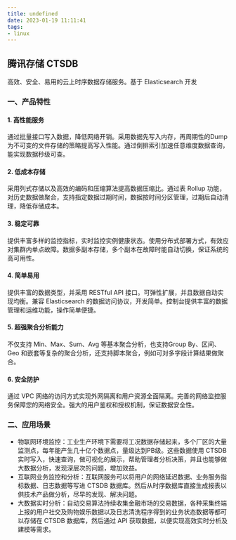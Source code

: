 ```yaml
---
title: undefined
date: 2023-01-19 11:11:41
tags:
- linux
---
```


## 腾讯存储 CTSDB

高效、安全、易用的云上时序数据存储服务。基于 Elasticsearch 开发

### 一、产品特性

#### 1. 高性能服务

通过批量接口写入数据，降低网络开销。采用数据先写入内存，再周期性的Dump 为不可变的文件存储的策略提高写入性能。通过倒排索引加速任意维度数据查询，能实现数据秒级可查。

#### 2. 低成本存储

采用列式存储以及高效的编码和压缩算法提高数据压缩比。通过表 Rollup 功能，对历史数据做聚合，支持指定数据过期时间，数据按时间分区管理，过期后自动清理，降低存储成本。

#### 3. 稳定可靠

提供丰富多样的监控指标，实时监控实例健康状态。使用分布式部署方式，有效应对集群内单点故障。数据多副本存储，多个副本在故障时能自动切换，保证系统的高可用性。

#### 4. 简单易用

提供丰富的数据类型，并采用 RESTful API 接口。可弹性扩展，并且数据自动实现均衡。兼容 Elasticsearch 的数据访问协议，开发简单。控制台提供丰富的数据管理和运维功能，操作简单便捷。

#### 5. 超强聚合分析能力

不仅支持 Min、Max、Sum、Avg 等基本聚合分析，也支持Group By、区间、Geo 和嵌套等复杂的聚合分析，还支持脚本聚合，例如可对多字段计算结果做聚合。

#### 6. 安全防护

通过 VPC 网络的访问方式实现外网隔离和用户资源全面隔离。完善的网络监控服务保障您的网络安全。强大的用户鉴权和授权机制，保证数据安全性。

### 二、应用场景

- 物联网环境监控：工业生产环境下需要将工况数据存储起来，多个厂区的大量监测点，每年能产生几十亿个数据点，量级达到PB级。这些数据使用 CTSDB 实时写入，快速查询，做可视化的展示，帮助管理者分析决策，并且也能够做大数据分析，发现深层次的问题，增加效益。
- 互联网业务监控和分析：互联网服务可以将用户的网络延迟数据、业务服务指标数据、日志数据等写进 CTSDB 数据库。然后从时序数据库直接生成报表以供技术产品做分析，尽早的发现、解决问题。
- 大数据实时分析：自动交易算法持续收集金融市场的交易数据，各种采集终端上报的用户社交及购物娱乐数据以及日志清洗程序得到的业务状态数据等都可以存储在 CTSDB 数据库，然后通过 API 获取数据，以便实现高效实时分析及建模等需求。

